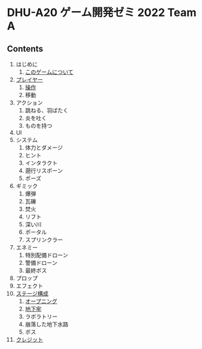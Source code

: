# DHU-A20 ゲーム開発ゼミ 2022 Team A


## Contents

1. はじめに
    1. [このゲームについて](aboutGame.md)
1. [プレイヤー](player.md)
    1. [操作](player/manipulation.md)
    1. 移動
1. アクション
    1. 跳ねる、羽ばたく
    1. 炎を吐く
    1. ものを持つ
1. UI
1. システム
    1. 体力とダメージ
    1. ヒント
    1. インタラクト
    1. 遡行リスポーン
    1. ポーズ
1. ギミック
    1. 爆弾
    1. 瓦礫
    1. 焚火
    1. リフト
    1. 深い川
    1. ポータル
    1. スプリンクラー
1. エネミー
    1. 特別配備ドローン
    1. 警備ドローン
    1. 最終ボス
1. プロップ
1. エフェクト
1. [ステージ構成](stages.md)
    1. [オープニング](stages/opening.md)
    1. [地下牢](stages/gaolStage.md)
    1. ラボラトリー
    1. 崩落した地下水路
    1. ボス
1. [クレジット](credit.md)
